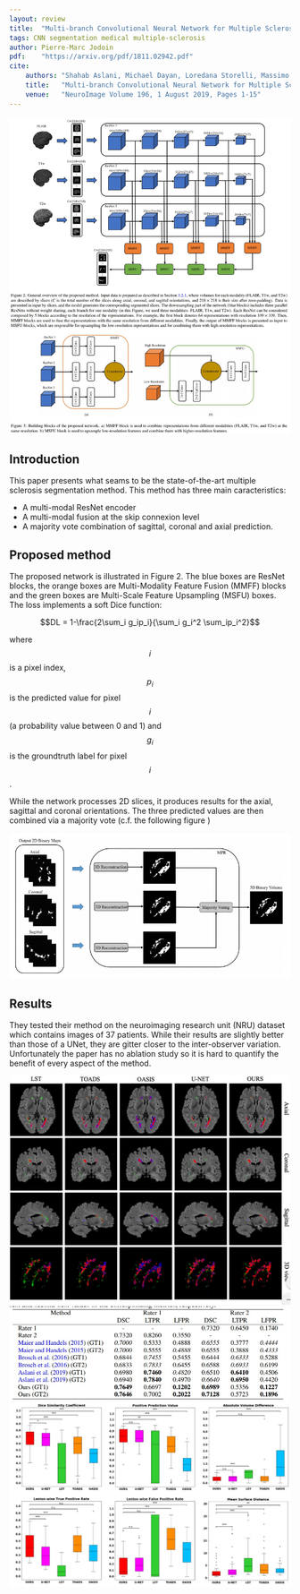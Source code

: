```yaml
---
layout: review
title:  "Multi-branch Convolutional Neural Network for Multiple Sclerosis Lesion Segmentation"
tags: CNN segmentation medical multiple-sclerosis
author: Pierre-Marc Jodoin
pdf:    "https://arxiv.org/pdf/1811.02942.pdf"
cite:
    authors: "Shahab Aslani, Michael Dayan, Loredana Storelli, Massimo Filippi, Vittorio Murino, Maria A Rocca, Diego Sona"
    title:   "Multi-branch Convolutional Neural Network for Multiple Sclerosis Lesion Segmentation"
    venue:   "NeuroImage Volume 196, 1 August 2019, Pages 1-15"
---
```


![](/article/images/mlmsseg/sc01.jpg)

## Introduction



This paper presents what seams to be the state-of-the-art multiple sclerosis segmentation method.  This method has three main caracteristics:

* A multi-modal ResNet encoder
* A multi-modal fusion  at the skip connexion level
* A majority vote combination of sagittal, coronal and axial prediction.

## Proposed method

The proposed network is illustrated in Figure 2.  The blue boxes are ResNet blocks, the orange boxes are Multi-Modality Feature Fusion (MMFF)  blocks and the green boxes are Multi-Scale Feature Upsampling (MSFU) boxes.   The loss implements a soft Dice function:

$$DL = 1-\frac{2\sum_i g_ip_i}{\sum_i g_i^2 \sum_ip_i^2}$$

where $$i$$ is a pixel index, $$p_i$$ is the predicted value for pixel $$i$$ (a probability value between 0 and 1) and $$g_i$$ is the groundtruth label for pixel $$i$$.

While the network processes 2D slices, it produces results for the axial, sagittal and coronal orientations.  The three predicted values are then combined via a majority vote (c.f. the following figure )


![](/article/images/mlmsseg/sc02.jpg)

## Results

They tested their method on the neuroimaging research unit (NRU) dataset which contains images of 37 patients.  While their results are slightly better than those of a UNet, they are gitter closer to the inter-observer variation.  Unfortunately the paper has no ablation study so it is hard to quantify the benefit of every aspect of the method. 

![](/article/images/mlmsseg/sc05.jpg)
![](/article/images/mlmsseg/sc03.jpg)
![](/article/images/mlmsseg/sc04.jpg)






